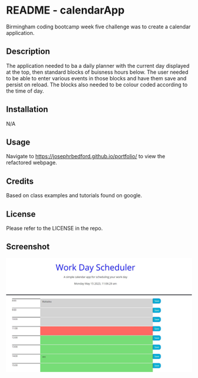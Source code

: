 # README - calendarApp

Birmingham coding bootcamp week five challenge was to create a calendar application.

## Description

The application needed to ba a daily planner with the current day displayed at the top, then standard blocks of buisness hours below. The user needed to be able to enter various events in those blocks and have them save and persist on reload. The blocks also needed to be colour coded according to the time of day.

## Installation

N/A

## Usage

Navigate to https://josephrbedford.github.io/portfolio/ to view the refactored webpage.

## Credits

Based on class examples and tutorials found on google.

## License

Please refer to the LICENSE in the repo.

## Screenshot

![Screenshot](./Assets/screenshot.jpg)